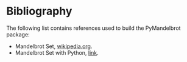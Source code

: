 # Bibliography

The following list contains references used to build the PyMandelbrot package:

- Mandelbrot Set, [wikipedia.org](https://en.wikipedia.org/wiki/Mandelbrot_set).
- Mandelbrot Set with Python, [link](https://levelup.gitconnected.com/mandelbrot-set-with-python-983e9fc47f56).